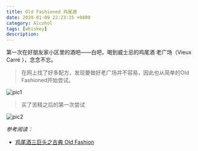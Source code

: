 ```yaml
---
title: Old Fashioned 鸡尾酒
date: 2020-01-09 22:23:15 +0800
category: Alcohol
tags: [whiskey]
description: 
---
```


第一次在好朋友家小区里的酒吧——白吧，喝到威士忌的鸡尾酒 老广场（Vieux Carré ），念念不忘。

> 在网上找了好多配方，发现要做好老广场并不容易，因此也从简单的Old Fashioned开始尝试。

![pic1](https://chenxie-fun.oss-cn-shenzhen.aliyuncs.com/drinks/alcohol/old%20fashioned-1.jpeg)

> 买了苦精之后的第一次尝试

![pic2](https://chenxie-fun.oss-cn-shenzhen.aliyuncs.com/drinks/alcohol/old%20fashioned.jpeg)

*参考阅读：*

* [鸡尾酒三巨头之古典 Old Fashion](http://mp.weixin.qq.com/s?__biz=MjM5NDM1ODA2MQ==&mid=2650433661&idx=1&sn=cb3f996b1d08981c9f375be32a774bb0&chksm=be863e3f89f1b729711807560f7b19e3fbcebcdced081b4264daaf0de5c6c30e237552d75555&mpshare=1&scene=1&srcid=0110DqY8JnglVfoRi5ecDdPD&sharer_sharetime=1578586503023&sharer_shareid=32cb5ecf20d7cf40d0444448d940c526#rd)